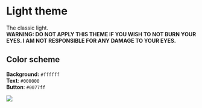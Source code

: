 # Light theme
The classic light.
<br>
**WARNING: DO NOT APPLY THIS THEME IF YOU WISH TO NOT BURN YOUR EYES. I AM NOT RESPONSIBLE FOR ANY DAMAGE TO YOUR EYES.**

## Color scheme
**Background:** `#ffffff`
<br>
**Text**: `#000000`
<br>
**Button**: `#0077ff`

<img src="https://user-images.githubusercontent.com/96026994/170612356-d2ae8cf1-af76-4ef0-a545-d20539139c77.png">
